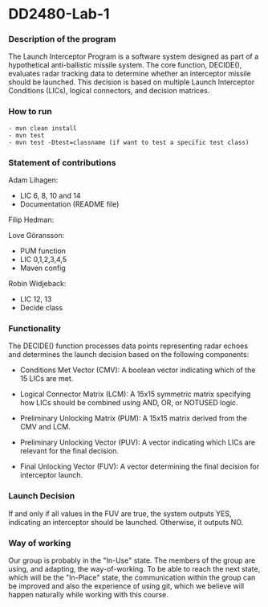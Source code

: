 # DD2480-Lab-1

### Description of the program
The Launch Interceptor Program is a software system designed as part of a hypothetical anti-ballistic missile system. The core function, DECIDE(), evaluates radar tracking data to determine whether an interceptor missile should be launched. This decision is based on multiple Launch Interceptor Conditions (LICs), logical connectors, and decision matrices.


### How to run 
    - mvn clean install
    - mvn test
    - mvn test -Dtest=classname (if want to test a specific test class)
### Statement of contributions
Adam Lihagen:
- LIC 6, 8, 10 and 14
- Documentation (README file)

Filip Hedman:

Love Göransson:
 - PUM function
 - LIC 0,1,2,3,4,5 
 - Maven config 


Robin Widjeback:
- LIC 12, 13
- Decide class

### Functionality

The DECIDE() function processes data points representing radar echoes and determines the launch decision based on the following components:

- Conditions Met Vector (CMV): A boolean vector indicating which of the 15 LICs are met.

- Logical Connector Matrix (LCM): A 15x15 symmetric matrix specifying how LICs should be combined using AND, OR, or NOTUSED logic.

- Preliminary Unlocking Matrix (PUM): A 15x15 matrix derived from the CMV and LCM.

- Preliminary Unlocking Vector (PUV): A vector indicating which LICs are relevant for the final decision.

- Final Unlocking Vector (FUV): A vector determining the final decision for interceptor launch.

### Launch Decision

If and only if all values in the FUV are true, the system outputs YES, indicating an interceptor should be launched. Otherwise, it outputs NO.


### Way of working
Our group is probably in the "In-Use" state. The members of the group are using, and adapting, the way-of-working. To be able to reach the next state, which will be the "In-Place" state, the communication within the group can be improved and also the experience of using git, which we believe will happen naturally while working with this course.